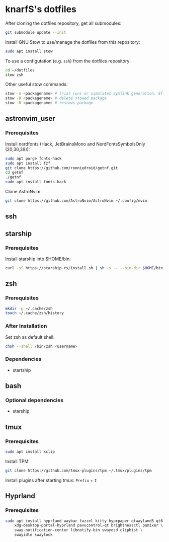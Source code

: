 # knarfS's dotfiles

After cloning the dotfiles repository, get all submodules:

```bash
git submodule update --init
```

Install GNU Stow to use/manage the dotfiles from this repository:

```bash
sudo apt install stow
```

To use a configutation (e.g. `zsh`) from the dotfiles repository:

```bash
cd ~/dotfiles
stow zsh
```

Other useful stow commands:

```bash
stow -n <packagename> # trial runs or simulates symlink generation. Effective for checking for errors
stow -D <packagename> # delete stowed package
stow -R <packagename> # restows package
```

## astronvim_user

### Prerequisites

Install nerdfonts (Hack, JetBrainsMono and NerdFontsSymbolsOnly (20,30,39)):

```bash
sudo apt purge fonts-hack
sudo apt install fzf
git clone https://github.com/ronniedroid/getnf.git
cd getnf
./getnf
sudo apt install fonts-hack
```

Clone AstroNvim:

```bash
git clone https://github.com/AstroNvim/AstroNvim ~/.config/nvim
```

## ssh

## starship

### Prerequisites

Install starship into $HOME/bin:

```bash
curl -sS https://starship.rs/install.sh | sh -s -- --bin-dir $HOME/bin
```

## zsh

### Prerequisites

```bash
mkdir -p ~/.cache/zsh
touch ~/.cache/zsh/history
```

### After Installation

Set zsh as default shell:

```bash
chsh --shell /bin/zsh <username>
```

### Dependencies

* startship

## bash

### Optional dependencies

* starship

## tmux

### Prerequisites

```bash
sudo apt install xclip
```

Install TPM:

```bash
git clone https://github.com/tmux-plugins/tpm ~/.tmux/plugins/tpm
```

Install plugins after starting tmux: `Prefix` + `I`

## Hyprland

### Prerequisites

```bash
sudo apt install hyprland waybar fuzzel kitty hyprpaper qtwayland5 qt6-wayland qt5ct qt6ct \
    xdg-desktop-portal-hyprland pavucontrol-qt brightnessctl pamixer \
    sway-notification-center libnotify-bin swayosd cliphist \
    swayidle swaylock
```

